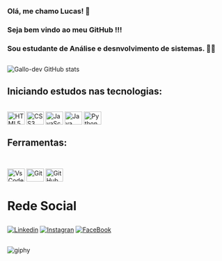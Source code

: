 ### Olá, me chamo Lucas! 👋
### Seja bem vindo ao meu GitHub !!!
### Sou estudante de Análise e desnvolvimento de sistemas. 👨‍🎓

##

![Gallo-dev GitHub stats](https://github-readme-stats.vercel.app/api?username=Gallo-dev&show_icons=true&theme=Tokyonight)

##

## Iniciando estudos nas tecnologias:
<div style ="display; inline_block"><br>
<img align = "center" alt = "HTML5" height="30" width="40" src ="https://cdn.jsdelivr.net/gh/devicons/devicon/icons/html5/html5-original.svg" >
<img align = "center" alt = "CSS3" height="30" width="40" src ="https://cdn.jsdelivr.net/gh/devicons/devicon/icons/css3/css3-original.svg" >
<img align = "center" alt = "JavaScript" height="30" width="40" src ="https://cdn.jsdelivr.net/gh/devicons/devicon/icons/javascript/javascript-original.svg" >
<img align = "center" alt = "Java" height="30" width="40" src ="https://cdn.jsdelivr.net/gh/devicons/devicon/icons/java/java-plain.svg" >
<img align = "center" alt = "Python" height="30" width="40" src ="https://cdn.jsdelivr.net/gh/devicons/devicon/icons/python/python-original.svg" >
<div>

##

## Ferramentas: 

##

<div style = "display; inline_block"><br>
<img align = "center" alt = "VsCode" height="30" width="40" src ="https://cdn.jsdelivr.net/gh/devicons/devicon/icons/vscode/vscode-original.svg" >
<img align = "center" alt = "Git" height="30" width="40" src ="https://cdn.jsdelivr.net/gh/devicons/devicon/icons/git/git-plain.svg" >
<img align = "center" alt = "GitHub" height="30" width="40" src ="https://cdn.jsdelivr.net/gh/devicons/devicon/icons/github/github-original.svg" >
<div>

##

# Rede Social

##

[![Linkedin](https://img.shields.io/badge/LinkedIn-0077B5?style=for-the-badge&logo=linkedin&logoColor=white)](https://www.linkedin.com/in/lucas-silva-developer-dev/)
[![Instagran](https://img.shields.io/badge/Instagram-E4405F?style=for-the-badge&logo=instagram&logoColor=white)](https://www.instagram.com/lucas_gallo13/)
[![FaceBook](https://img.shields.io/badge/Facebook-1877F2?style=for-the-badge&logo=facebook&logoColor=white)](https://www.facebook.com/lucas.vieira.1426876)

##
  
![giphy](https://user-images.githubusercontent.com/46984244/180670862-f8cd6cee-39b1-4eb1-8bcd-c49fbe372798.gif)
